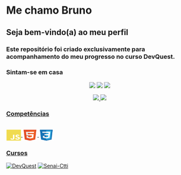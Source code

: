 
# Me chamo Bruno 
## Seja bem-vindo(a) ao meu perfil 
### Este repositório foi criado exclusivamente para acompanhamento do meu progresso no curso DevQuest.
### Sintam-se em casa
</div>
<div align="center"> 
  
  <a href="https://www.instagram.com/brunolops_lopes" target="_blank"><img src="https://img.shields.io/badge/-Instagram-%23E4405F?style=for-the-badge&logo=instagram&logoColor=white" target="_blank"></a>
  <a href = "mailto:brunoviniciuslopes2004@gmail.com"><img src="https://img.shields.io/badge/-Gmail-%23333?style=for-the-badge&logo=gmail&logoColor=white" target="_blank"></a>
  <a href="https://www.linkedin.com/in/bruno-lopes971290538/" target="_blank"><img  src="https://img.shields.io/badge/-LinkedIn-%230077B5?style=for-the-badge&logo=linkedin&logoColor=white" target="_blank"></a>
 
</div>

 <div align="center">
   <a href="https://github.com/Bruno-dev-junior">
   <img height="180em" src="https://github-readme-stats.vercel.app/api?username=devemdobro&show_icons=true&theme=tokyonight&include_all_commits=true&count_private=true"/>
   <img height="180em" src="https://github-readme-stats.vercel.app/api/top-langs/?username=devemdobro&layout=compact&langs_count=6&theme=tokyonight"/>
</div>
     
  ### Competências  
<div style="display: inline_block">
  <br>
  <img align="center" alt="Js" height="30" width="40" src="https://raw.githubusercontent.com/devicons/devicon/master/icons/javascript/javascript-plain.svg">
  <img align="center" alt="HTML" height="30" width="40" src="https://raw.githubusercontent.com/devicons/devicon/master/icons/html5/html5-original.svg">
  <img align="center" alt="CSS" height="30" width="40" src="https://raw.githubusercontent.com/devicons/devicon/master/icons/css3/css3-original.svg">
</div>
<div>
 
### Cursos 
   <a href="#"><img alt="DevQuest" src="https://img.shields.io/badge/DevQuest-8034A9?.svg?logo=Pluralsight&logoColor=white"></a>
  <a href=" https://www.fiemg.com.br/unidades/senai-centro-de-treinamento-da-tecnologia-da-informacao-ctti/"><img alt="Senai-Ctti" src="https://img.shields.io/badge/Senai-0000ff?.svg?logo=Pluralsight&logoColor=white"></a>
   </div>
<br>
 

 
